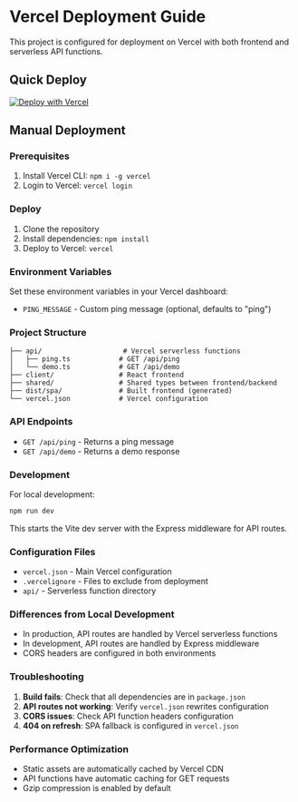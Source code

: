 # Vercel Deployment Guide

This project is configured for deployment on Vercel with both frontend and serverless API functions.

## Quick Deploy

[![Deploy with Vercel](https://vercel.com/button)](https://vercel.com/new/clone?repository-url=https://github.com/yourusername/yourrepo)

## Manual Deployment

### Prerequisites

1. Install Vercel CLI: `npm i -g vercel`
2. Login to Vercel: `vercel login`

### Deploy

1. Clone the repository
2. Install dependencies: `npm install`
3. Deploy to Vercel: `vercel`

### Environment Variables

Set these environment variables in your Vercel dashboard:

- `PING_MESSAGE` - Custom ping message (optional, defaults to "ping")

### Project Structure

```
├── api/                    # Vercel serverless functions
│   ├── ping.ts            # GET /api/ping
│   └── demo.ts            # GET /api/demo
├── client/                # React frontend
├── shared/                # Shared types between frontend/backend
├── dist/spa/              # Built frontend (generated)
└── vercel.json            # Vercel configuration
```

### API Endpoints

- `GET /api/ping` - Returns a ping message
- `GET /api/demo` - Returns a demo response

### Development

For local development:
```bash
npm run dev
```

This starts the Vite dev server with the Express middleware for API routes.

### Configuration Files

- `vercel.json` - Main Vercel configuration
- `.vercelignore` - Files to exclude from deployment
- `api/` - Serverless function directory

### Differences from Local Development

- In production, API routes are handled by Vercel serverless functions
- In development, API routes are handled by Express middleware
- CORS headers are configured in both environments

### Troubleshooting

1. **Build fails**: Check that all dependencies are in `package.json`
2. **API routes not working**: Verify `vercel.json` rewrites configuration
3. **CORS issues**: Check API function headers configuration
4. **404 on refresh**: SPA fallback is configured in `vercel.json`

### Performance Optimization

- Static assets are automatically cached by Vercel CDN
- API functions have automatic caching for GET requests
- Gzip compression is enabled by default
